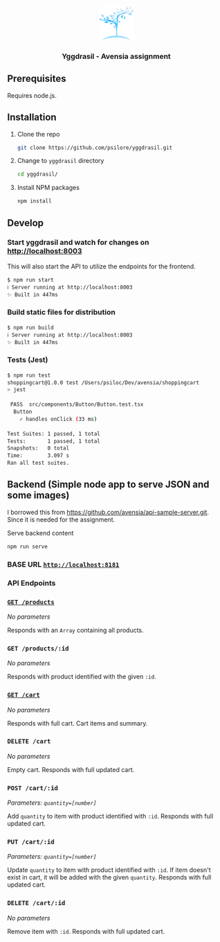 <br />
<p align="center">
  <a href="https://github.com/psilore/yggdrasil">
    <img src="src/public/images/logo.png" alt="Logo" width="80" height="80">
  </a>

  <h3 align="center">Yggdrasil - Avensia assignment</h3>
</p>

## Prerequisites

Requires node.js.

## Installation

1. Clone the repo
   ```sh
   git clone https://github.com/psilore/yggdrasil.git
   ```
2. Change to `yggdrasil` directory
   ```sh
   cd yggdrasil/
   ```
3. Install NPM packages
   ```sh
   npm install
   ```
## Develop

### Start yggdrasil and watch for changes on [http://localhost:8003](http://localhost:8003)
This will also start the API to utilize the endpoints for the frontend.

```sh
$ npm run start
ℹ️ Server running at http://localhost:8003
✨ Built in 447ms
```

### Build static files for distribution

```sh
$ npm run build
ℹ️ Server running at http://localhost:8003
✨ Built in 447ms
```

### Tests (Jest)

```sh
$ npm run test
shoppingcart@1.0.0 test /Users/psiloc/Dev/avensia/shoppingcart
> jest

 PASS  src/components/Button/Button.test.tsx
  Button
    ✓ handles onClick (33 ms)

Test Suites: 1 passed, 1 total
Tests:       1 passed, 1 total
Snapshots:   0 total
Time:        3.097 s
Ran all test suites.
```

## Backend (Simple node app to serve JSON and some images)
I borrowed this from https://github.com/avensia/api-sample-server.git. Since it is needed for the assignment.

Serve backend content

```sh
npm run serve
```

### **BASE URL** [`http://localhost:8181`](http://localhost:8181)

### API Endpoints

### [`GET /products`](http://localhost:8181/products)

_No parameters_

Responds with an `Array` containing all products.

### `GET /products/:id`

_No parameters_

Responds with product identified with the given `:id`.

### [`GET /cart`](http://localhost:8181/cart)

_No parameters_

Responds with full cart. Cart items and summary.

### `DELETE /cart`

_No parameters_

Empty cart. Responds with full updated cart.

### `POST /cart/:id`

_Parameters: `quantity=[number]`_

Add `quantity` to item with product identified with `:id`. Responds with full updated cart.

### `PUT /cart/:id`

_Parameters: `quantity=[number]`_

Update `quantity` to item with product identified with `:id`. If item doesn't exist in cart, it will be added with the given `quantity`. Responds with full updated cart.

### `DELETE /cart/:id`

_No parameters_

Remove item with `:id`. Responds with full updated cart.
